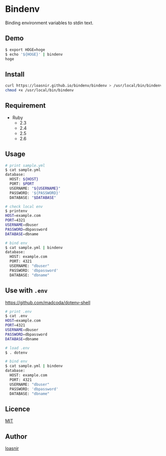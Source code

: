 Bindenv
====

Binding environment variables to stdin text.

## Demo

```bash
$ export HOGE=hoge
$ echo '${HOGE}' | bindenv
hoge
```

## Install

```bash
curl https://loasnir.github.io/bindenv/bindenv > /usr/local/bin/bindenv
chmod +x /usr/local/bin/bindenv
```

## Requirement

* Ruby
  * 2.3
  * 2.4
  * 2.5
  * 2.6

## Usage


```bash
# print sample.yml
$ cat sample.yml
database:
  HOST: ${HOST}
  PORT: $PORT
  USERNAME: "${USERNAME}"
  PASSWORD: '${PASSWORD}'
  DATABASE: "$DATABASE"

# check local env
$ printenv
HOST=example.com
PORT=4321
USERNAME=dbuser
PASSWORD=dbpassword
DATABASE=dbname

# bind env
$ cat sample.yml | bindenv
database:
  HOST: example.com
  PORT: 4321
  USERNAME: "dbuser"
  PASSWORD: 'dbpassword'
  DATABASE: "dbname"
```

## Use with `.env`

https://github.com/madcoda/dotenv-shell

```bash
# print .env
$ cat .env
HOST=example.com
PORT=4321
USERNAME=dbuser
PASSWORD=dbpassword
DATABASE=dbname

# load .env
$ . dotenv

# bind env
$ cat sample.yml | bindenv
database:
  HOST: example.com
  PORT: 4321
  USERNAME: "dbuser"
  PASSWORD: 'dbpassword'
  DATABASE: "dbname"
```

## Licence

[MIT](https://loasnir.github.io/bindenv/LICENSE)

## Author

[loasnir](https://github.com/loasnir)

